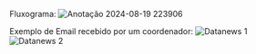 Fluxograma:
![Anotação 2024-08-19 223906](https://github.com/user-attachments/assets/f4b18dbc-fa46-4439-a061-bdee3b4abbfc)



Exemplo de Email recebido por um coordenador:
![Datanews 1](https://github.com/user-attachments/assets/0da70118-f45d-4791-b620-2588095a0c18)
![Datanews 2](https://github.com/user-attachments/assets/3cf5c50f-5e0e-4e23-a9ee-de411672fb80)
